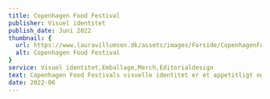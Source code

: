 ```yaml
---
title: Copenhagen Food Festival
publisher: Visuel identitet
publish_date: Juni 2022
thumbnail: {
  url: https://www.lauravillumsen.dk/assets/images/Forside/CopenhagenFoodFestival_Forside.png,
  alt: Copenhagen Food Festival
}
service: Visuel identitet,Emballage,Merch,Editorialdesign
text: Copenhagen Food Festivals visuelle identitet er et appetitligt og sommerligt design, med fokus på at omfavne den moderne og urbane målgruppe. Motiverne af frugt og grønt, er malet i håndet, og skal give følelsen af nærvær og sanselighed. Den visuelle identitet er et møde med analoge og digitale teknikker, hvor balancen mellem de to teknikker, skal give et moderne udtryk. Den visuelle identitet blev designet i forbindelse med et eksamensprojekt på Danmarks Medie- og Journalisthøjskole.
date: 2022-06
---
```


<img src="https://www.lauravillumsen.dk/assets/images/CopenhagenFoodFestival_underside/1_CopenhagenFoodFestival_underside.png" alt="">
<img src="https://www.lauravillumsen.dk/assets/images/CopenhagenFoodFestival_underside/2_CopenhagenFoodFestival_underside.png" alt="">
<img src="https://www.lauravillumsen.dk/assets/images/CopenhagenFoodFestival_underside/3_CopenhagenFoodFestival_underside.jpg" alt="">
<img src="https://www.lauravillumsen.dk/assets/images/CopenhagenFoodFestival_underside/4_CopenhagenFoodFestival_underside.png" alt="">
<img src="https://www.lauravillumsen.dk/assets/images/CopenhagenFoodFestival_underside/5_CopenhagenFoodFestival_underside.png" alt="">
<img src="https://www.lauravillumsen.dk/assets/images/CopenhagenFoodFestival_underside/6_CopenhagenFoodFestival_underside.png" alt="">
<img src="https://www.lauravillumsen.dk/assets/images/CopenhagenFoodFestival_underside/7_CopenhagenFoodFestival_underside.png" alt="">
<img src="https://www.lauravillumsen.dk/assets/images/CopenhagenFoodFestival_underside/8_CopenhagenFoodFestival_underside.png" alt="">
